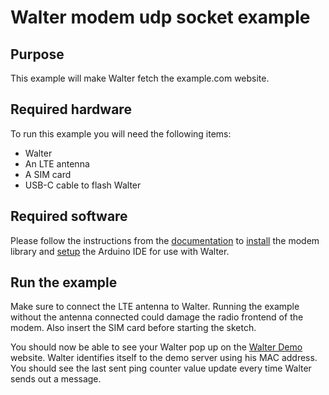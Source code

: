 # Walter modem udp socket example

## Purpose

This example will make Walter fetch the example.com website.
## Required hardware

To run this example you will need the following items:

- Walter
- An LTE antenna
- A SIM card
- USB-C cable to flash Walter

## Required software

Please follow the instructions from the [documentation](https://www.quickspot.io/index.html)
to [install](https://www.quickspot.io/documentation.html#/walter-modem/setup/arduino) the modem library and [setup](https://www.quickspot.io/documentation.html#/developer-toolchains/arduino) the Arduino IDE for use with Walter.

## Run the example

Make sure to connect the LTE antenna to Walter. Running the example without the
antenna connected could damage the radio frontend of the modem. Also insert the
SIM card before starting the sketch.

You should now be able to see your Walter pop up on the
[Walter Demo](http://walterdemo.quickspot.io/) website. Walter identifies itself
to the demo server using his MAC address. You should see the last sent ping
counter value update every time Walter sends out a message.
